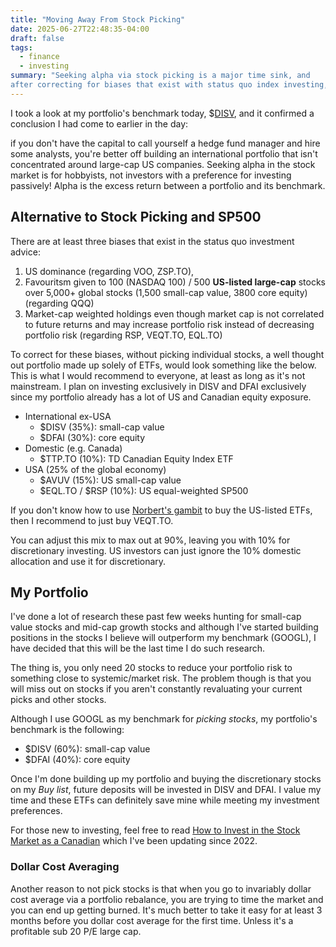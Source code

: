 ```yaml
---
title: "Moving Away From Stock Picking"
date: 2025-06-27T22:48:35-04:00
draft: false
tags:
  - finance
  - investing
summary: "Seeking alpha via stock picking is a major time sink, and
after correcting for biases that exist with status quo index investing, the allocation for discretionary investments should be substantially smaller for those who aren't wealthy."
---
```



I took a look at my portfolio's benchmark today, $[DISV](https://www.dimensional.com/us-en/funds/disv/international-small-cap-value-etf), and it confirmed a conclusion I had come to earlier in the day:

if you don't have the capital to call yourself a hedge fund manager and hire some analysts, you're better off building an international portfolio that isn't concentrated around large-cap US companies. Seeking alpha in the stock market is for hobbyists, not investors with a preference for investing passively! Alpha is the excess return between a portfolio and its benchmark.

## Alternative to Stock Picking and SP500

There are at least three biases that exist in the status quo investment advice:

1. US dominance (regarding VOO, ZSP.TO),
2. Favouritsm given to 100 (NASDAQ 100) / 500 **US-listed large-cap** stocks over 5,000+ global stocks (1,500 small-cap value, 3800 core equity) (regarding QQQ)
3. Market-cap weighted holdings even though market cap is not correlated to future returns and may increase portfolio risk instead of decreasing portfolio risk (regarding RSP, VEQT.TO, EQL.TO)

To correct for these biases, without picking individual stocks, a well thought out portfolio made up solely of ETFs, would look something like the below. This is what I would recommend to everyone, at least as long as it's not mainstream. I plan on investing exclusively in DISV and DFAI exclusively since my portfolio already has a lot of US and Canadian equity exposure.

- International ex-USA
  - $DISV (35%): small-cap value
  - $DFAI (30%): core equity
- Domestic (e.g. Canada)
  - $TTP.TO (10%): TD Canadian Equity Index ETF
- USA (25% of the global economy)
  - $AVUV (15%): US small-cap value
  - $EQL.TO / $RSP (10%): US equal-weighted SP500

If you don't know how to use [Norbert's gambit](/posts/how-to-invest-in-the-stock-market/#converting-cad-to-usd-and-back-norberts-gambit) to buy the US-listed ETFs, then I recommend to just buy VEQT.TO.

You can adjust this mix to max out at 90%, leaving you with 10% for discretionary investing. US investors can just ignore the 10% domestic allocation and use it for discretionary.

## My Portfolio

I've done a lot of research these past few weeks hunting for small-cap value stocks and mid-cap growth stocks and although I've started building positions in the stocks I believe will outperform my benchmark (GOOGL), I have decided that this will be the last time I do such research.

The thing is, you only need 20 stocks to reduce your portfolio risk to something close to systemic/market risk. The problem though is that you will miss out on stocks if you aren't constantly revaluating your current picks and other stocks.

Although I use GOOGL as my benchmark for _picking stocks_, my portfolio's benchmark is the following:

- $DISV (60%): small-cap value
- $DFAI (40%): core equity

Once I'm done building up my portfolio and buying the discretionary stocks on my _Buy list_, future deposits will be invested in DISV and DFAI. I value my time and these ETFs can definitely save mine while meeting my investment preferences.

For those new to investing, feel free to read [How to Invest in the Stock Market as a Canadian](/posts/investing/) which I've been updating since 2022.

### Dollar Cost Averaging

Another reason to not pick stocks is that when you go to invariably dollar cost average via a portfolio rebalance, you are trying to time the market and you can end up getting burned. It's much better to take it easy for at least 3 months before you dollar cost average for the first time. Unless it's a profitable sub 20 P/E large cap.
